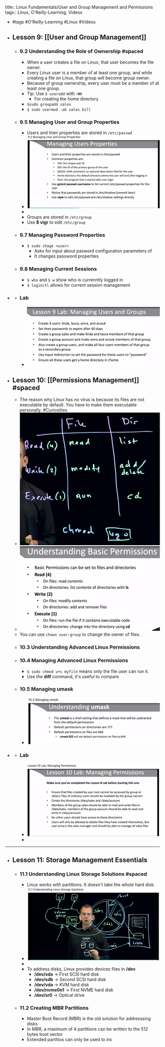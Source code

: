 title:: Linux Fundamentals/User and Group Management and Permissions
tags:: Linux, O'Reilly-Learning, Videos

- #tags #O'Reilly-Learning #Linux #Videos
- ## Lesson 9: [[User and Group Management]]
	- ### 9.2 Understanding the Role of Ownership #spaced
		- When a user creates a file on Linux, that user becomes the file owner.
		- Every Linux user is a member of at least one group, and while creating a file on Linux, that group will become group owner.
		- Because of group ownership, every user must be a member of at least one group.
		- Tip: Use `$ useradd` with **-m**
			- For creating the home directory
		- `$sudo groupadd sales`
		- `$ sudo usermod -aG sales bill`
	- ### 9.5 Managing User and Group Properties
		- Users and their properties are stored in `/etc/passwd`
		- ![image.png](../assets/image_1660725345251_0.png)
		-
		- Groups are stored in `/etc/group`
		- Use **$ vigr** to edit `/etc/group`
	- ### 9.7 Managing Password Properties
		- `$ sudo chage <user>`
			- Asks for input about pasword configuration parameters of <user>
			- It changes password properties
	- ### 9.8 Managing Current Sessions
		- `$ who` and `$ w` show who is currenntly logged in
		- `$ loginctl` allows for current session management
-
	- ### Lab
		- ![image.png](../assets/image_1660727964073_0.png)
- ## Lesson 10: [[Permissions Management]] #spaced
	- The reason why Linux has no virus is because its files are not executable by default. You have to make them executable personally. #Curiosities
	- ![image.png](../assets/image_1660728332725_0.png)
	- ![image.png](../assets/image_1660728433213_0.png)
	- You can use `chown user:group` to change the owner of files.
	- ### 10.3 Understanding Advanced Linux Permissions
	- ### 10.4 Managing Advanced Linux Permissions
		- `$ sudo chmod u+s myfile` means only the file user can run it.
		- Use the **diff** command, it's useful to compare
	- ### 10.5 Managing umask
		- ![image.png](../assets/image_1660729682125_0.png)
-
	- ### Lab
		- ![image.png](../assets/image_1660730151418_0.png)
		-
- ---
- ## Lesson 11: Storage Management Essentials
	- ### 11.1 Understanding Linux Storage Solutions #spaced
		- Linux works with partitions. It doesn't take the whole hard disk.
		- ![image.png](../assets/image_1660730475334_0.png)
		-
		- To address disks, Linux provides devices files in **/dev**
			- **/dev/sda** -> First SCSI hard disk
			- **/dev/sdb** -> Second SCSI hard disk
			- **/dev/vda** -> KVM hard disk
			- **/dev/nvme0n1** -> First NVME hard disk
			- **/dev/sr0** -> Optical drive
	- ### 11.2 Creating MBR Partitions
		- Master Boot Record (MBR) is the old solution for addresssing disks
		- In MBR, a maximum of 4 partitions can be written to the 512 bytes boot sector
		- Extended partitios can only be used to inc